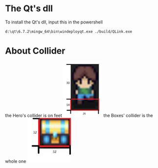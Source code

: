 # The Qt's dll
To install the Qt's dll, input this in the powershell
```shell
d:\qt\6.7.2\mingw_64\bin\windeployqt.exe ./build/QLink.exe
```

# About Collider
the Hero's collider is on feet
![](images\README\Hero_colldier.png)
the Boxes' collider is the whole one
![](images\README\Box_collider.png)
